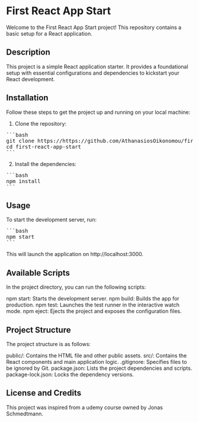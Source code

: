 # First React App Start

Welcome to the First React App Start project! This repository contains a basic setup for a React application.

## Description

This project is a simple React application starter. It provides a foundational setup with essential configurations and dependencies to kickstart your React development.

## Installation

Follow these steps to get the project up and running on your local machine:

1. Clone the repository:

<pre>
```bash
git clone https://https://github.com/AthanasiosOikonomou/first-react-project
cd first-react-app-start
```
</pre>

2. Install the dependencies:

<pre>
```bash
npm install
```
</pre>

## Usage

To start the development server, run:

<pre>
```bash
npm start
```
</pre>

This will launch the application on http://localhost:3000.

## Available Scripts

In the project directory, you can run the following scripts:

npm start: Starts the development server.
npm build: Builds the app for production.
npm test: Launches the test runner in the interactive watch mode.
npm eject: Ejects the project and exposes the configuration files.

## Project Structure

The project structure is as follows:

public/: Contains the HTML file and other public assets.
src/: Contains the React components and main application logic.
.gitignore: Specifies files to be ignored by Git.
package.json: Lists the project dependencies and scripts.
package-lock.json: Locks the dependency versions.

## License and Credits

This project was inspired from a udemy course owned by Jonas Schmedtmann.
